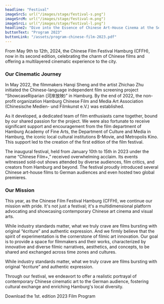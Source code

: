 ```yaml
---
headline: "Festival"
imageSrcS: url("/images/stage/festival-s.png")
imageSrcM: url("/images/stage/festival-m.png")
imageSrcL: url("/images/stage/festival-l.png")
headline2: "Dive into the Essence of Chinese Art-House Cinema at the Second \"Chinese Film Festival Hamburg\""
buttonText: "Program 2023"
buttonLink: "/assets/program-chinese-film-2023.pdf"
---
```


From May 9th to 12th, 2024, the Chinese Film Festival Hamburg (CFFH), now in its second edition, celebrating the charm of Chinese films and offering a multilayered cinematic experience to the city. 

### Our Cinematic Journey

In May 2022, the filmmakers Hanqi Sheng and the artist Zhichao Zhu initiated the Chinese-language independent film screening project “ShowcaseRiparian (河岸放映)” in Hamburg. By the end of 2022, the non-profit organization Hamburg Chinese Film and Media Art Association (Chinesische Medien- und Filmkunst e.V.) was established. 

As it developed, a dedicated team of film enthusiasts came together, bound by our shared passion for the project. We were also fortunate to receive significant support and encouragement from the film department of Hamburg Academy of Fine Arts, the Department of Culture and Media in Hamburg, the iconic local cultural institutions B-Movie, and Metropolis Kino. This support led to the creation of the first edition of the film festival.

The inaugural festival, held from January 10th to 15th in 2023 under the name “Chinese Film+,” received overwhelming acclaim. Its events witnessed sold-out shows attended by diverse audiences, film critics, and creators from Hamburg and beyond. The festival proudly introduced several Chinese art-house films to German audiences and even hosted two global premieres.

### Our Mission

This year, as the Chinese Film Festival Hamburg (CFFH), we continue our mission with pride. It's not just a festival; it's a multidimensional platform advocating and showcasing contemporary Chinese art cinema and visual arts.

While industry standards matter, what we truly crave are films bursting with original “écriture” and authentic expression. And we firmly believe that the spirit of experimentation is the cornerstone of filmic art innovation. Our goal is to provide a space for filmmakers and their works, characterized by innovative and diverse filmic narratives, aesthetics, and concepts, to be shared and exchanged across time zones and cultures.

While industry standards matter, what we truly crave are films bursting with original “écriture” and authentic expression.

Through our festival, we endeavort to offer a realistic portrayal of contemporary Chinese cinematic art to the German audience, fostering cultural exchange and enriching Hamburg's local diversity.

Download the 1st. edition 2023 Film Program 
